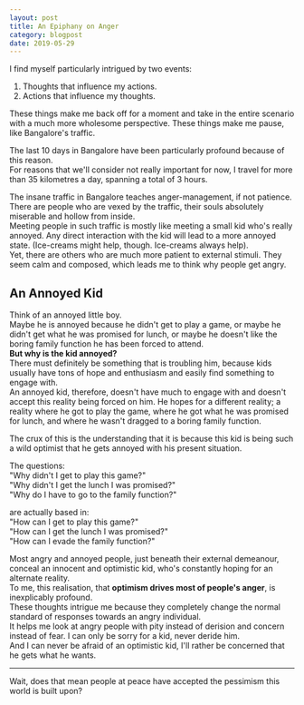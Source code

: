 ```yaml
---
layout: post
title: An Epiphany on Anger
category: blogpost
date: 2019-05-29
---
```


I find myself particularly intrigued by two events:
1. Thoughts that influence my actions.
2. Actions that influence my thoughts.

These things make me back off for a moment and take in the entire scenario with a much more wholesome perspective. These things make me pause, like Bangalore's traffic.

The last 10 days in Bangalore have been particularly profound because of this reason.  
For reasons that we'll consider not really important for now, I travel for more than 35 kilometres a day, spanning a total of 3 hours.

The insane traffic in Bangalore teaches anger-management, if not patience.  
There are people who are vexed by the traffic, their souls absolutely miserable and hollow from inside.  
Meeting people in such traffic is mostly like meeting a small kid who's really annoyed. Any direct interaction with the kid will lead to a more annoyed state. (Ice-creams might help, though. Ice-creams always help).  
Yet, there are others who are much more patient to external stimuli. They seem calm and composed, which leads me to think why people get angry.


## An Annoyed Kid

Think of an annoyed little boy.  
Maybe he is annoyed because he didn't get to play a game, or maybe he didn't get what he was promised for lunch, or maybe he doesn't like the boring family function he has been forced to attend.  
**But why is the kid annoyed?**  
There must definitely be something that is troubling him, because kids usually have tons of hope and enthusiasm and easily find something to engage with.  
An annoyed kid, therefore, doesn't have much to engage with and doesn't accept this reality being forced on him. He hopes for a different reality; a reality where he got to play the game, where he got what he was promised for lunch, and where he wasn't dragged to a boring family function.  

The crux of this is the understanding that it is because this kid is being such a wild optimist that he gets annoyed with his present situation.  

The questions:  
"Why didn't I get to play this game?"  
"Why didn't I get the lunch I was promised?"  
"Why do I have to go to the family function?"

are actually based in:  
"How can I get to play this game?"  
"How can I get the lunch I was promised?"  
"How can I evade the family function?"

Most angry and annoyed people, just beneath their external demeanour, conceal an innocent and optimistic kid, who's constantly hoping for an alternate reality.  
To me, this realisation, that **optimism drives most of people's anger**, is inexplicably profound.  
These thoughts intrigue me because they completely change the normal standard of responses towards an angry individual.  
It helps me look at angry people with pity instead of derision and concern instead of fear. I can only be sorry for a kid, never deride him.  
And I can never be afraid of an optimistic kid, I'll rather be concerned that he gets what he wants.

---

Wait, does that mean people at peace have accepted the pessimism this world is built upon?
